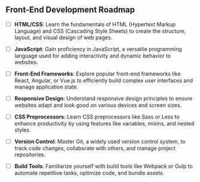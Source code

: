 ## Front-End Development Roadmap

- [ ] **HTML/CSS**: Learn the fundamentals of HTML (Hypertext Markup Language) and CSS (Cascading Style Sheets) to create the structure, layout, and visual design of web pages.

- [ ] **JavaScript**: Gain proficiency in JavaScript, a versatile programming language used for adding interactivity and dynamic behavior to websites.

- [ ] **Front-End Frameworks**: Explore popular front-end frameworks like React, Angular, or Vue.js to efficiently build complex user interfaces and manage application state.

- [ ] **Responsive Design**: Understand responsive design principles to ensure websites adapt and look good on various devices and screen sizes.

- [ ] **CSS Preprocessors**: Learn CSS preprocessors like Sass or Less to enhance productivity by using features like variables, mixins, and nested styles.

- [ ] **Version Control**: Master Git, a widely used version control system, to track code changes, collaborate with others, and manage project repositories.

- [ ] **Build Tools**: Familiarize yourself with build tools like Webpack or Gulp to automate repetitive tasks, optimize code, and bundle assets.
